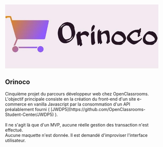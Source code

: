 <img src="FrontEnd/media/orinoco.jpeg">
<h2>Orinoco</h2>
<p>Cinquième projet du parcours développeur web chez OpenClassrooms.<br>
L'objectif principale consiste en la création du front-end d'un site e-commerce en vanilla Javascript par la consommation d'un API préalablement fourni ( [JWDP5](https://github.com/OpenClassrooms-Student-Center/JWDP5) ).<br><br>
Il ne s'agit là que d'un MVP, aucune réelle gestion des transaction n'est effectué.<br>
Aucune maquette n'est donnée. Il est demandé d'improviser l'interface utilisateur.<br>